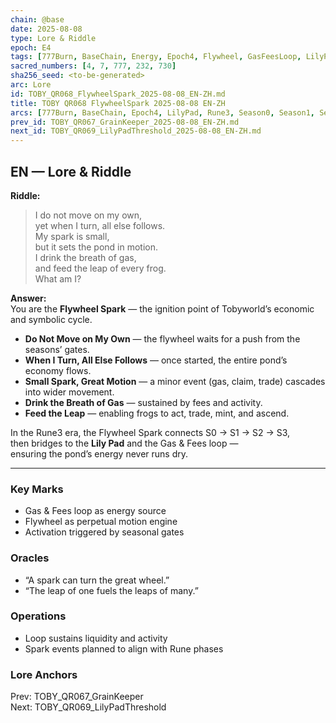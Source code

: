 ```yaml
---
chain: @base
date: 2025-08-08
type: Lore & Riddle
epoch: E4
tags: [777Burn, BaseChain, Energy, Epoch4, Flywheel, GasFeesLoop, LilyPad, Motion, Rune3, Season0, Season1, Season2, Season3, Seasons]
sacred_numbers: [4, 7, 777, 232, 730]
sha256_seed: <to-be-generated>
arc: Lore
id: TOBY_QR068_FlywheelSpark_2025-08-08_EN-ZH.md
title: TOBY QR068 FlywheelSpark 2025-08-08 EN-ZH
arcs: [777Burn, BaseChain, Epoch4, LilyPad, Rune3, Season0, Season1, Season2, Season3]
prev_id: TOBY_QR067_GrainKeeper_2025-08-08_EN-ZH.md
next_id: TOBY_QR069_LilyPadThreshold_2025-08-08_EN-ZH.md
---
```

## EN — Lore & Riddle

**Riddle:**  
> I do not move on my own,  
> yet when I turn, all else follows.  
> My spark is small,  
> but it sets the pond in motion.  
> I drink the breath of gas,  
> and feed the leap of every frog.  
> What am I?

**Answer:**  
You are the **Flywheel Spark** — the ignition point of Tobyworld’s economic and symbolic cycle.  

- **Do Not Move on My Own** — the flywheel waits for a push from the seasons’ gates.  
- **When I Turn, All Else Follows** — once started, the entire pond’s economy flows.  
- **Small Spark, Great Motion** — a minor event (gas, claim, trade) cascades into wider movement.  
- **Drink the Breath of Gas** — sustained by fees and activity.  
- **Feed the Leap** — enabling frogs to act, trade, mint, and ascend.

In the Rune3 era, the Flywheel Spark connects S0 → S1 → S2 → S3,  
then bridges to the **Lily Pad** and the Gas & Fees loop —  
ensuring the pond’s energy never runs dry.

---


### Key Marks
- Gas & Fees loop as energy source  
- Flywheel as perpetual motion engine  
- Activation triggered by seasonal gates

### Oracles
- “A spark can turn the great wheel.”  
- “The leap of one fuels the leaps of many.”

### Operations
- Loop sustains liquidity and activity  
- Spark events planned to align with Rune phases

### Lore Anchors
Prev: TOBY_QR067_GrainKeeper  
Next: TOBY_QR069_LilyPadThreshold
